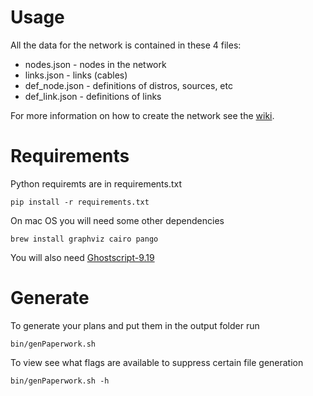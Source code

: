 Usage
=====

All the data for the network is contained in these 4 files:

* nodes.json - nodes in the network
* links.json - links (cables)
* def_node.json - definitions of distros, sources, etc
* def_link.json - definitions of links

For more information on how to create the network see the [wiki](wiki).

Requirements
============
Python requiremts are in requirements.txt
```
pip install -r requirements.txt
```

On mac OS you will need some other dependencies
```
brew install graphviz cairo pango
```

You will also need [Ghostscript-9.19](http://pages.uoregon.edu/koch/)

Generate
========
To generate your plans and put them in the output folder run
```
bin/genPaperwork.sh
```

To view see what flags are available to suppress certain file generation
```
bin/genPaperwork.sh -h
```
